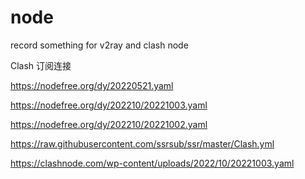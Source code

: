 # node
record something for v2ray and clash node


Clash 订阅连接

https://nodefree.org/dy/20220521.yaml

https://nodefree.org/dy/202210/20221003.yaml

https://nodefree.org/dy/202210/20221002.yaml

https://raw.githubusercontent.com/ssrsub/ssr/master/Clash.yml

https://clashnode.com/wp-content/uploads/2022/10/20221003.yaml
